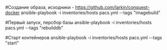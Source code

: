 #Создание образа, исходники - https://github.com/Iarkin/conquest-docker
ansible-playbook -i inventories/hosts pacs.yml --tags "imagebuild"

#Первый запуск, персбор базы
ansible-playbook -i inventories/hosts pacs.yml --tags "rebuilddb"

#Старт контейнеров
ansible-playbook -i inventories/hosts pacs.yml --tags "start"
